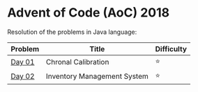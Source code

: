 # Advent of Code (AoC) 2018

Resolution of the problems in Java language:

| Problem      | Title                              | Difficulty                     |
| ------------ | ---------------------------------- | ------------------------------ |
| [Day 01](01) | Chronal Calibration                | :star:                         |
| [Day 02](02) | Inventory Management System        | :star:                         |
